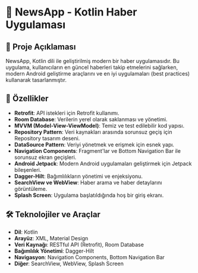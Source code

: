 # 📱 NewsApp - Kotlin Haber Uygulaması
## 📖 Proje Açıklaması
NewsApp, Kotlin dili ile geliştirilmiş modern bir haber uygulamasıdır. Bu uygulama, kullanıcıların en güncel haberleri takip etmelerini sağlarken, modern Android geliştirme araçlarını ve en iyi uygulamaları (best practices) kullanarak tasarlanmıştır.

## 🚀 Özellikler

- **Retrofit**: API istekleri için Retrofit kullanımı.
- **Room Database**: Verilerin yerel olarak saklanması ve yönetimi.
- **MVVM (Model-View-ViewModel)**: Temiz ve test edilebilir kod yapısı.
- **Repository Pattern**: Veri kaynakları arasında sorunsuz geçiş için Repository tasarım deseni.
- **DataSource Pattern**: Veriyi yönetmek ve erişmek için esnek yapı.
- **Navigation Components**: Fragment'lar ve Bottom Navigation Bar ile sorunsuz ekran geçişleri.
- **Android Jetpack**: Modern Android uygulamaları geliştirmek için Jetpack bileşenleri.
- **Dagger-Hilt**: Bağımlılıkların yönetimi ve enjeksiyonu.
- **SearchView ve WebView**: Haber arama ve haber detaylarını görüntüleme.
- **Splash Screen**: Uygulama başlatıldığında hoş bir giriş ekranı.

## 🛠️ Teknolojiler ve Araçlar

- **Dil**: Kotlin
- **Arayüz**: XML, Material Design
- **Veri Kaynağı**: RESTful API (Retrofit), Room Database
- **Bağımlılık Yönetimi**: Dagger-Hilt
- **Navigasyon**: Navigation Components, Bottom Navigation Bar
- **Diğer**: SearchView, WebView, Splash Screen

